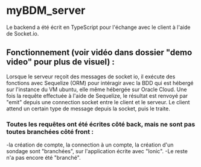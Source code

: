 # myBDM_server
Le backend a été écrit en TypeScript pour l'échange avec le client à l'aide de Socket.io.

## Fonctionnement (voir vidéo dans dossier "demo video" pour plus de visuel) : 
Lorsque le serveur reçoit des messages de socket io, il exécute des fonctions avec Sequelize (ORM) pour intéragir avec la BDD qui est hébergé sur l'instance du VM ubuntu, elle même hébergée sur Oracle Cloud.
Une fois la requête effectuée à l'aide de Sequelize, le résultat est renvoyé par "emit" depuis une connection socket entre le client et le serveur.
Le client attend un certain type de message depuis la socket, puis le traite. 

### Toutes les requêtes ont été écrites côté back, mais ne sont pas toutes branchées côté front : 
-la création de compte, la connection à un compte, la création d'un sondage sont "branchées", sur l'application écrite avec "Ionic".
-Le reste n'a pas encore été "branché".
